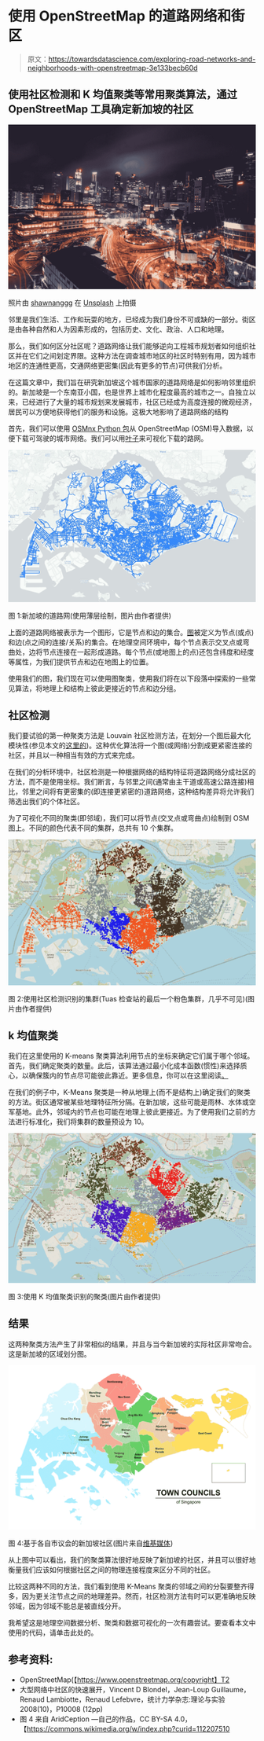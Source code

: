 # 使用 OpenStreetMap 的道路网络和街区

> 原文：<https://towardsdatascience.com/exploring-road-networks-and-neighborhoods-with-openstreetmap-3e133becb60d>

## 使用社区检测和 K 均值聚类等常用聚类算法，通过 OpenStreetMap 工具确定新加坡的社区

![](img/9988df742b407632080020427b504ed7.png)

照片由 [shawnanggg](https://unsplash.com/@shawnanggg?utm_source=medium&utm_medium=referral) 在 [Unsplash](https://unsplash.com?utm_source=medium&utm_medium=referral) 上拍摄

邻里是我们生活、工作和玩耍的地方，已经成为我们身份不可或缺的一部分。街区是由各种自然和人为因素形成的，包括历史、文化、政治、人口和地理。

那么，我们如何区分社区呢？道路网络让我们能够逆向工程城市规划者如何组织社区并在它们之间划定界限。这种方法在调查城市地区的社区时特别有用，因为城市地区的连通性更高，交通网络更密集(因此有更多的节点)可供我们分析。

在这篇文章中，我们旨在研究新加坡这个城市国家的道路网络是如何影响邻里组织的。新加坡是一个东南亚小国，也是世界上城市化程度最高的城市之一。自独立以来，已经进行了大量的城市规划来发展城市，社区已经成为高度连接的微观经济，居民可以方便地获得他们的服务和设施。这极大地影响了道路网络的结构

首先，我们可以使用 [OSMnx Python 包](https://osmnx.readthedocs.io/en/stable/)从 OpenStreetMap (OSM)导入数据，以便下载可驾驶的城市网络。我们可以用[叶子](https://python-visualization.github.io/folium/)来可视化下载的路网。

![](img/590ce809cbd54a0a5401ce797a811a46.png)

图 1:新加坡的道路网(使用薄层绘制，图片由作者提供)

上面的道路网络被表示为一个图形，它是节点和边的集合。[图](https://www.tutorialspoint.com/graph_theory/graph_theory_introduction.htm)被定义为节点(或点)和边(点之间的连接/关系)的集合。在地理空间环境中，每个节点表示交叉点或弯曲处，边将节点连接在一起形成道路。每个节点(或地图上的点)还包含纬度和经度等属性，为我们提供节点和边在地图上的位置。

使用我们的图，我们现在可以使用图聚类，使用我们将在以下段落中探索的一些常见算法，将地理上和结构上彼此更接近的节点和边分组。

## 社区检测

我们要试验的第一种聚类方法是 Louvain 社区检测方法，在划分一个图后最大化模块性(参见本文的[这里的](https://iopscience.iop.org/article/10.1088/1742-5468/2008/10/P10008))。这种优化算法将一个图(或网络)分割成更紧密连接的社区，并且以一种相当有效的方式来完成。

在我们的分析环境中，社区检测是一种根据网络的结构特征将道路网络分成社区的方法，而不是使用坐标。我们断言，与邻里之间(通常由主干道或高速公路连接)相比，邻里之间将有更密集的(即连接更紧密的)道路网络，这种结构差异将允许我们筛选出我们的个体社区。

为了可视化不同的聚类(即邻域)，我们可以将节点(交叉点或弯曲点)绘制到 OSM 图上。不同的颜色代表不同的集群，总共有 10 个集群。

![](img/4ac6bf8c139f3fe07906d1206bedfcba.png)

图 2:使用社区检测识别的集群(Tuas 检查站的最后一个粉色集群，几乎不可见)(图片由作者提供)

## k 均值聚类

我们在这里使用的 K-means 聚类算法利用节点的坐标来确定它们属于哪个邻域。首先，我们确定聚类的数量。此后，该算法通过最小化成本函数(惯性)来选择质心，以确保簇内的节点尽可能彼此靠近。更多信息，你可以在这里阅读[。](https://scikit-learn.org/stable/modules/clustering.html#k-means)

在我们的例子中，K-Means 聚类是一种从地理上(而不是结构上)确定我们的聚类的方法。街区通常被某些地理特征所分隔。在新加坡，这些可能是雨林、水体或空军基地。此外，邻域内的节点也可能在地理上彼此更接近。为了使用我们之前的方法进行标准化，我们将集群的数量预设为 10。

![](img/324032e4fc3aa318daeb50794a39d2bf.png)

图 3:使用 K 均值聚类识别的聚类(图片由作者提供)

## 结果

这两种聚类方法产生了非常相似的结果，并且与当今新加坡的实际社区非常吻合。这是新加坡的区域划分图。

![](img/df69a537ce913a90ba693e2bbcf71dc8.png)

图 4:基于各自市议会的新加坡社区(图片来自[维基媒体](https://commons.wikimedia.org/w/index.php?curid=112207510))

从上图中可以看出，我们的聚类算法很好地反映了新加坡的社区，并且可以很好地衡量我们应该如何根据社区之间的物理连接程度来区分不同的社区。

比较这两种不同的方法，我们看到使用 K-Means 聚类的邻域之间的分裂要整齐得多，因为更关注节点之间的地理差异。然而，社区检测方法有时可以更准确地反映邻域，因为邻域不能总是被直线分开。

我希望这是地理空间数据分析、聚类和数据可视化的一次有趣尝试。要查看本文中使用的代码，请单击此处的。

## 参考资料:

*   OpenStreetMap(【https://www.openstreetmap.org/copyright】T2
*   大型网络中社区的快速展开，Vincent D Blondel，Jean-Loup Guillaume，Renaud Lambiotte，Renaud Lefebvre，统计力学杂志:理论与实验 2008(10)，P10008 (12pp)
*   图 4 来自 AridCeption —自己的作品，CC BY-SA 4.0，【https://commons.wikimedia.org/w/index.php?curid=112207510 